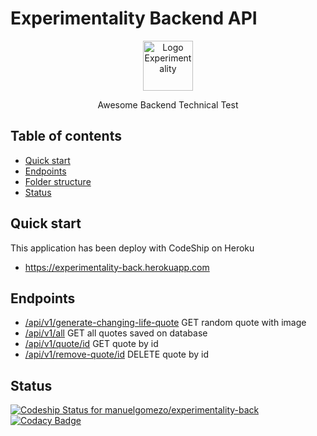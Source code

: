 # Experimentality Backend API

<p align="center">
  <a href="https://www.experimentality.co/">
    <img src="https://www.experimentality.co/wp-content/uploads/2017/04/experimentalitycerebro.png" alt="Logo Experimentality" width=80>
  </a>

  <p align="center">
    Awesome Backend Technical Test
  </p>
</p>

## Table of contents

-  [Quick start](#quick-start)
-  [Endpoints](#endpoints)
-  [Folder structure](#folder-structure)
-  [Status](#status)

## Quick start

This application has been deploy with CodeShip on Heroku

-  <https://experimentality-back.herokuapp.com>

## Endpoints

-  [/api/v1/generate-changing-life-quote][1] GET random quote with image
-  [/api/v1/all][2] GET all quotes saved on database
-  [/api/v1/quote/id][3] GET quote by id
-  [/api/v1/remove-quote/id][4] DELETE quote by id

## Status

[![Codeship Status for manuelgomezo/experimentality-back](https://app.codeship.com/projects/301a37e0-ccdd-0137-1a6c-3ec0699ccfcb/status?branch=master)](https://app.codeship.com/projects/368517)
[![Codacy Badge](https://api.codacy.com/project/badge/Grade/024922995ad2485fa0ee11ea5af098c4)](https://www.codacy.com/manual/manuelgomezo/experimentality-back?utm_source=github.com&utm_medium=referral&utm_content=manuelgomezo/experimentality-back&utm_campaign=Badge_Grade)

[1]: https://experimentality-back.herokuapp.com/api/v1/generate-changing-life-quote
[2]: https://experimentality-back.herokuapp.com/api/v1/all
[3]: https://experimentality-back.herokuapp.com/api/v1/quote/id
[4]: https://experimentality-back.herokuapp.com/api/v1/remove-quote/id
